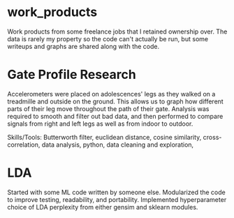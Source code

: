 # work_products
Work products from some freelance jobs that I retained ownership over. The data is rarely my property so the code can't actually be run, but some writeups and graphs are shared along with the code.

# Gate Profile Research

Accelerometers were placed on adolescences' legs as they walked on a treadmille and outside on the ground. This allows us to graph how different parts of their leg move throughout the path of their gate. Analysis was required to smooth and filter out bad data, and then performed to compare signals from right and left legs as well as from indoor to outdoor.

Skills/Tools: Butterworth filter, euclidean distance, cosine similarity, cross-correlation, data analysis, python, data cleaning and exploration, 

# LDA

Started with some ML code written by someone else. Modularized the code to improve testing, readability, and portability. Implemented hyperparameter choice of LDA perplexity from either gensim and sklearn modules. 
